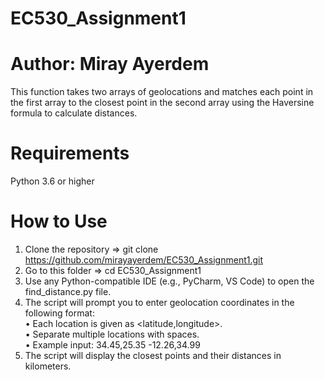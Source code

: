 # EC530_Assignment1
# Author: Miray Ayerdem
This function takes two arrays of geolocations and matches each point in the first array to the closest point in the second array using the Haversine formula to calculate distances.

# **Requirements**
Python 3.6 or higher

# **How to Use**

1. Clone the repository => git clone https://github.com/mirayayerdem/EC530_Assignment1.git  
2. Go to this folder => cd EC530_Assignment1  
3. Use any Python-compatible IDE (e.g., PyCharm, VS Code) to open the find_distance.py file.  
4. The script will prompt you to enter geolocation coordinates in the following format:  
	•	Each location is given as <latitude,longitude>.  
	•	Separate multiple locations with spaces.  
	•	Example input: 34.45,25.35 -12.26,34.99  
5. The script will display the closest points and their distances in kilometers.  
